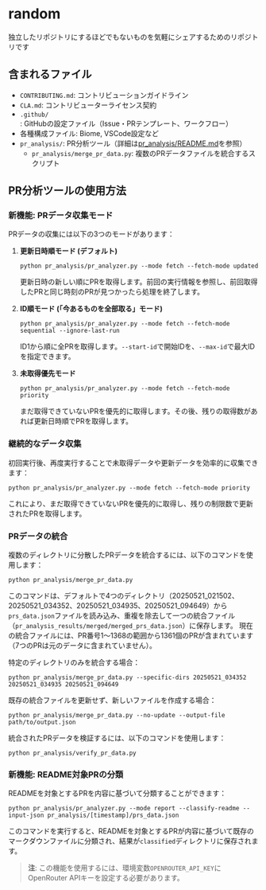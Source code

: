 # random

独立したリポジトリにするほどでもないものを気軽にシェアするためのリポジトリです

## 含まれるファイル

- `CONTRIBUTING.md`: コントリビューションガイドライン
- `CLA.md`: コントリビューターライセンス契約
- `.github/`: GitHubの設定ファイル（Issue・PRテンプレート、ワークフロー）
- 各種構成ファイル: Biome, VSCode設定など
- `pr_analysis/`: PR分析ツール（詳細は[pr_analysis/README.md](pr_analysis/README.md)を参照）
  - `pr_analysis/merge_pr_data.py`: 複数のPRデータファイルを統合するスクリプト

## PR分析ツールの使用方法

### 新機能: PRデータ収集モード

PRデータの収集には以下の3つのモードがあります：

1. **更新日時順モード (デフォルト)**
   ```
   python pr_analysis/pr_analyzer.py --mode fetch --fetch-mode updated
   ```
   更新日時の新しい順にPRを取得します。前回の実行情報を参照し、前回取得したPRと同じ時刻のPRが見つかったら処理を終了します。

2. **ID順モード (「今あるものを全部取る」モード)**
   ```
   python pr_analysis/pr_analyzer.py --mode fetch --fetch-mode sequential --ignore-last-run
   ```
   ID1から順に全PRを取得します。`--start-id`で開始IDを、`--max-id`で最大IDを指定できます。

3. **未取得優先モード**
   ```
   python pr_analysis/pr_analyzer.py --mode fetch --fetch-mode priority
   ```
   まだ取得できていないPRを優先的に取得します。その後、残りの取得数があれば更新日時順でPRを取得します。

### 継続的なデータ収集

初回実行後、再度実行することで未取得データや更新データを効率的に収集できます：

```
python pr_analysis/pr_analyzer.py --mode fetch --fetch-mode priority
```

これにより、まだ取得できていないPRを優先的に取得し、残りの制限数で更新されたPRを取得します。

### PRデータの統合

複数のディレクトリに分散したPRデータを統合するには、以下のコマンドを使用します：

```
python pr_analysis/merge_pr_data.py
```

このコマンドは、デフォルトで4つのディレクトリ（20250521_021502、20250521_034352、20250521_034935、20250521_094649）から
`prs_data.json`ファイルを読み込み、重複を除去して一つの統合ファイル（`pr_analysis_results/merged/merged_prs_data.json`）に保存します。
現在の統合ファイルには、PR番号1～1368の範囲から1361個のPRが含まれています（7つのPRは元のデータに含まれていません）。

特定のディレクトリのみを統合する場合：

```
python pr_analysis/merge_pr_data.py --specific-dirs 20250521_034352 20250521_034935 20250521_094649
```

既存の統合ファイルを更新せず、新しいファイルを作成する場合：

```
python pr_analysis/merge_pr_data.py --no-update --output-file path/to/output.json
```

統合されたPRデータを検証するには、以下のコマンドを使用します：

```
python pr_analysis/verify_pr_data.py
```

### 新機能: README対象PRの分類

READMEを対象とするPRを内容に基づいて分類することができます：

```
python pr_analysis/pr_analyzer.py --mode report --classify-readme --input-json pr_analysis/[timestamp]/prs_data.json
```

このコマンドを実行すると、READMEを対象とするPRが内容に基づいて既存のマークダウンファイルに分類され、結果が`classified`ディレクトリに保存されます。

> **注**: この機能を使用するには、環境変数`OPENROUTER_API_KEY`にOpenRouter APIキーを設定する必要があります。
